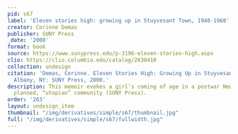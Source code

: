 ```yaml
---
pid: s67
label: 'Eleven stories high: growing up in Stuyvesant Town, 1948-1968'
creator: Corinne Demas
publisher: SUNY Press
_date: '2000'
format: book
source: https://www.sunypress.edu/p-3196-eleven-stories-high.aspx
clio: https://clio.columbia.edu/catalog/2630410
collection: undesign
citation: 'Demas, Corinne. Eleven Stories High: Growing Up in Stuyvesant Town, 1948-1968.
  Albany, NY: SUNY Press, 2000.'
description: This memoir evokes a girl’s coming of age in a postwar New York City
  planned, “utopian” community (SUNY Press).
order: '263'
layout: undesign_item
thumbnail: "/img/derivatives/simple/s67/thumbnail.jpg"
full: "/img/derivatives/simple/s67/fullwidth.jpg"
---
```

